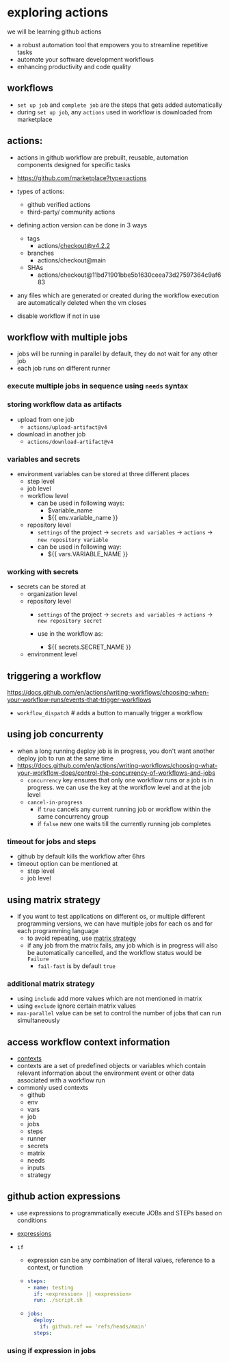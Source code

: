 # exploring actions
we will be learning github actions
- a robust automation tool that empowers you to streamline repetitive tasks
- automate your software development workflows
- enhancing productivity and code quality


## workflows
- `set up job` and `complete job` are the steps that gets added automatically
- during `set up job`, any `actions` used in workflow is downloaded from marketplace

## actions:
- actions in github workflow are prebuilt, reusable, automation components designed for specific tasks
- https://github.com/marketplace?type=actions
- types of actions:
    - github verified actions
    - third-party/ community actions

- defining action version can be done in 3 ways
    - tags
        - actions/checkout@v4.2.2
    - branches
        - actions/checkout@main 
    - SHAs
        - actions/checkout@11bd71901bbe5b1630ceea73d27597364c9af683

- any files which are generated or created during the workflow execution are automatically deleted when the vm closes

- disable workflow if not in use

## workflow with multiple jobs
- jobs will be running in parallel by default, they do not wait for any other job 
- each job runs on different runner

### execute multiple jobs in sequence using `needs` syntax

### storing workflow data as artifacts
- upload from one job 
    - `actions/upload-artifact@v4`
- download in another job
    - `actions/download-artifact@v4`

### variables and secrets
- environment variables can be stored at three different places
    - step level
    - job level
    - workflow level
        - can be used in following ways:
            - $variable_name
            - ${{ env.variable_name }}
    - repository level
        - `settings` of the project -> `secrets and variables` -> `actions` -> `new repository variable`
       - can be used in following way:
            - ${{ vars.VARIABLE_NAME }} 

### working with secrets
- secrets can be stored at 
    - organization level
    - repository level
        - `settings` of the project -> `secrets and variables` -> `actions` -> `new repository secret`

        - use in the workflow as:
            - ${{ secrets.SECRET_NAME }}
    - environment level

## triggering a workflow

https://docs.github.com/en/actions/writing-workflows/choosing-when-your-workflow-runs/events-that-trigger-workflows

- `workflow_dispatch` # adds a button to manually trigger a workflow

## using job concurrenty
- when a long running deploy job is in progress, you don't want another deploy job to run at the same time
- https://docs.github.com/en/actions/writing-workflows/choosing-what-your-workflow-does/control-the-concurrency-of-workflows-and-jobs
    - `concurrency` key ensures that only one workflow runs or a job is in progress. we can use the key at the workflow level and at the job level 
    - `cancel-in-progress` 
        - if `true` cancels any current running job or workflow within the same concurrency group  
        - if `false` new one waits till the currently running job completes

### timeout for jobs and steps
- github by default kills the workflow after 6hrs
- timeout option can be mentioned at
    - step level
    - job level

## using matrix strategy
- if you want to test applications on different os, or multiple different programming versions, we can have multiple jobs for each os and for each programming language
    - to avoid repeating, use [matrix strategy](https://docs.github.com/en/actions/writing-workflows/choosing-what-your-workflow-does/running-variations-of-jobs-in-a-workflow#using-a-matrix-strategy)
    - if any job from the matrix fails, any job which is in progress will also be automatically cancelled, and the workflow status would be `Failure` 
        - `fail-fast` is by default `true`
    
### additional matrix strategy
- using `include` add more values which are not mentioned in matrix
- using `exclude` ignore certain matrix values 
- `max-parallel` value can be set to control the number of jobs that can run simultaneously


## access workflow context information

- [contexts](https://docs.github.com/en/actions/writing-workflows/choosing-what-your-workflow-does/accessing-contextual-information-about-workflow-runs#about-contexts)
- contexts are a set of predefined objects or variables which contain relevant information about the environment event or other data associated with a workflow run
- commonly used contexts
    - github
    - env
    - vars
    - job
    - jobs
    - steps
    - runner
    - secrets
    - matrix
    - needs
    - inputs
    - strategy

## github action expressions
- use expressions to programmatically execute JOBs and STEPs based on conditions
- [expressions](https://docs.github.com/en/actions/writing-workflows/choosing-what-your-workflow-does/evaluate-expressions-in-workflows-and-actions)

- `if`
    - expression can be any combination of literal values, reference to a context, or function

    - ```yaml
      steps:
      - name: testing
        if: <expression> || <expression>
        run: ./script.sh
      ```
    - ```yaml
      jobs:
        deploy:
          if: github.ref == 'refs/heads/main'
        steps:
      ```
### using if expression in jobs
